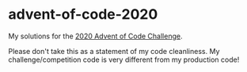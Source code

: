# advent-of-code-2020
My solutions for the [2020 Advent of Code Challenge](https://adventofcode.com/2020). 


Please don't take this as a statement of my code cleanliness. My challenge/competition code is very different from my production code!
